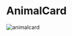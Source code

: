 # AnimalCard

![animalcard](https://user-images.githubusercontent.com/37149666/41867308-6373fc74-7878-11e8-8bb5-234516ecd670.png)
